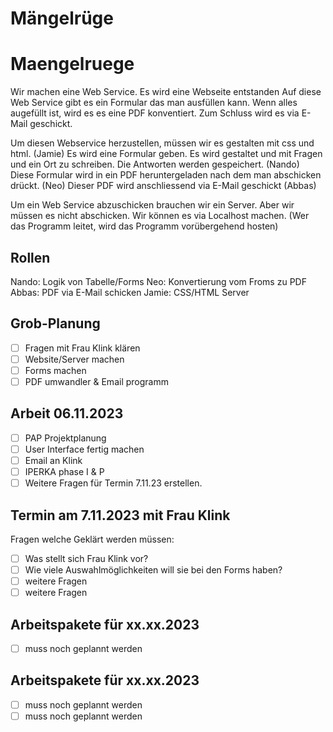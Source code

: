 # Mängelrüge
# Maengelruege
Wir machen eine Web Service.
Es wird eine Webseite entstanden
Auf diese Web Service gibt es ein Formular das man ausfüllen kann.
Wenn alles augefüllt ist, wird es es eine PDF konventiert.
Zum Schluss wird es via E-Mail geschickt.

Um diesen Webservice herzustellen, müssen wir es gestalten mit css und html. (Jamie)
Es wird eine Formular geben. Es wird gestaltet und mit Fragen und ein Ort zu schreiben. Die Antworten werden gespeichert. (Nando)
Diese Formular wird in ein PDF heruntergeladen nach dem man abschicken drückt. (Neo)
Dieser PDF wird anschliessend via E-Mail geschickt (Abbas)

Um ein Web Service abzuschicken brauchen wir ein Server. Aber wir müssen es nicht abschicken. Wir können es via Localhost machen. (Wer das Programm leitet, wird das Programm vorübergehend hosten)

## Rollen
Nando: Logik von Tabelle/Forms
Neo: Konvertierung vom Froms zu PDF
Abbas: PDF via E-Mail schicken
Jamie: CSS/HTML Server 

## Grob-Planung
- [ ] Fragen mit Frau Klink klären
- [ ] Website/Server machen
- [ ] Forms machen
- [ ] PDF umwandler & Email programm

## Arbeit 06.11.2023
- [ ] PAP Projektplanung
- [ ] User Interface fertig machen
- [ ] Email an Klink 
- [ ] IPERKA phase I & P
- [ ] Weitere Fragen für Termin              7.11.23 erstellen.

## Termin am 7.11.2023 mit Frau Klink
Fragen welche Geklärt werden müssen: 
- [ ] Was stellt sich Frau Klink vor?
- [ ] Wie viele Auswahlmöglichkeiten         will sie bei den Forms haben?
- [ ] weitere Fragen
- [ ] weitere Fragen 

## Arbeitspakete für xx.xx.2023

- [ ] muss noch geplannt werden

## Arbeitspakete für xx.xx.2023

- [ ] muss noch geplannt werden
- [ ] muss noch geplannt werden

